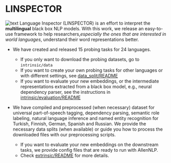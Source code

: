 LINSPECTOR
===========
![text](https://i.ibb.co/tb0psXM/Copy-of-Inspector-Gadget.png)
Language Inspector (LINSPECTOR) is an effort to interpret the **multilingual** black box NLP models. With this work, we release an easy-to-use framework to help researchers,_especially the ones that are interested in world languages_, understand their word representations better. 

* We have created and released 15 probing tasks for 24 languages. 
    * If you only want to download the probing datasets, go to `intrinsic/data`
    * If you want to create your own probing tasks for other languages or with different settings, see [data_split/README](data_split/readme.md)
    * If you want to evaluate your new embeddings, or the intermediate representations extracted from a black box model, e.g., neural dependency parser, see the instructions in [intrinsic/evaluation/README](intrinsic/evaluation/README.md)

* We have compiled and preprocessed (when necessary) dataset for universal part-of-speech tagging, dependency parsing, semantic role labeling, natural language inference and named entity recognition for Turkish, Finnish, German, Spanish and Russian. We provide the necessary data splits (when available) or guide you how to process the downloaded files with our preprocessing scripts.
    * If you want to evaluate your new embeddings on the downstream tasks, we provide config files that are ready to run with AllenNLP. 
    * Check [extrinsic/README](extrinsic/readme.md) for more details. 
        
    


       
